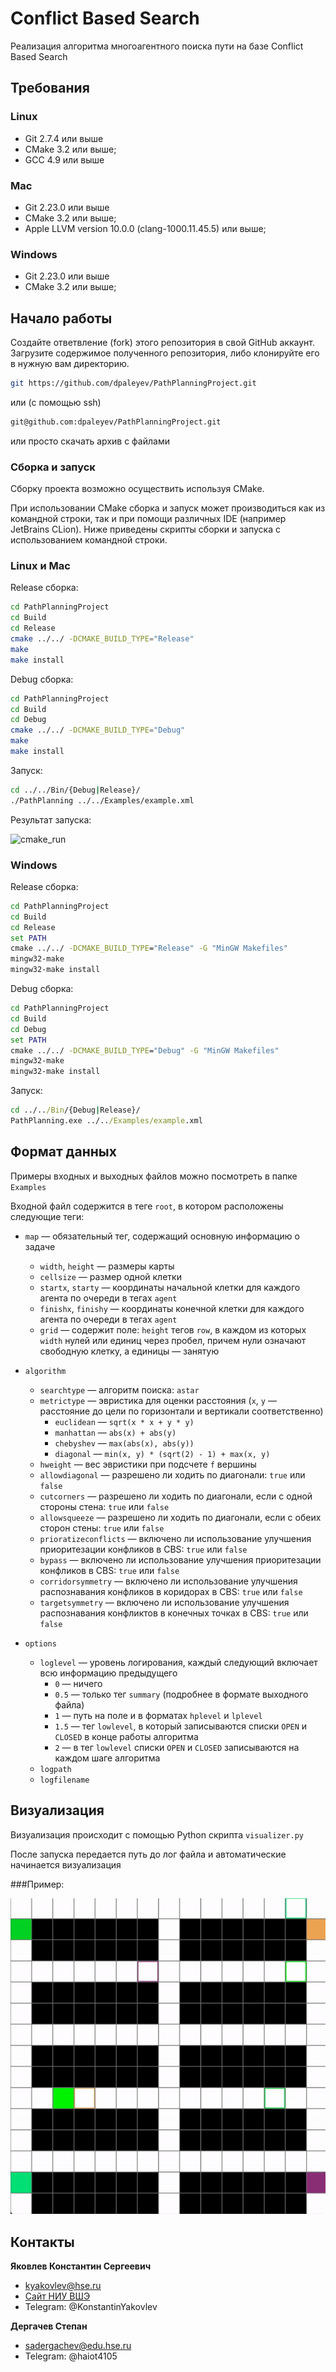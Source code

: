 # Conflict Based Search
Реализация алгоритма многоагентного поиска пути на базе Conflict Based Search

## Требования
### Linux
- Git 2.7.4 или выше
- CMake 3.2 или выше;
- GCC 4.9 или выше

### Mac
- Git 2.23.0 или выше
- CMake 3.2 или выше;
- Apple LLVM version 10.0.0 (clang-1000.11.45.5) или выше;

### Windows
- Git 2.23.0 или выше
- CMake 3.2 или выше;

## Начало работы
Cоздайте ответвление (fork) этого репозитория в свой GitHub аккаунт. Загрузите содержимое полученного репозитория, либо клонируйте его в нужную вам директорию.
```bash
git https://github.com/dpaleyev/PathPlanningProject.git
```

или (с помощью ssh)

```bash
git@github.com:dpaleyev/PathPlanningProject.git
```

или просто скачать архив с файлами

### Сборка и запуск

Сборку проекта возможно осуществить используя CMake.

При использовании CMake сборка и запуск может производиться как из командной строки, так и при помощи различных IDE (например JetBrains CLion). Ниже приведены скрипты сборки и запуска с использованием командной строки.

### Linux и Mac
Release сборка:
```bash
cd PathPlanningProject
cd Build
cd Release
cmake ../../ -DCMAKE_BUILD_TYPE="Release"
make
make install
```

Debug сборка:
```bash
cd PathPlanningProject
cd Build
cd Debug
cmake ../../ -DCMAKE_BUILD_TYPE="Debug"
make
make install
```

Запуск:
```bash
cd ../../Bin/{Debug|Release}/
./PathPlanning ../../Examples/example.xml
```
Результат запуска:

![cmake_run](./Images/cmake1.png)

### Windows
Release сборка:
```cmd
cd PathPlanningProject
cd Build
cd Release
set PATH
cmake ../../ -DCMAKE_BUILD_TYPE="Release" -G "MinGW Makefiles"
mingw32-make
mingw32-make install
```

Debug сборка:
```cmd
cd PathPlanningProject
cd Build
cd Debug
set PATH
cmake ../../ -DCMAKE_BUILD_TYPE="Debug" -G "MinGW Makefiles"
mingw32-make
mingw32-make install
```

Запуск:
```cmd
cd ../../Bin/{Debug|Release}/
PathPlanning.exe ../../Examples/example.xml
```

## Формат данных
Примеры входных и выходных файлов можно посмотреть в папке `Examples`

Входной файл содержится в теге `root`, в котором расположены следующие теги:
+ `map` &mdash; обязательный тег, содержащий основную информацию о задаче
    + `width`, `height` &mdash; размеры карты
    + `cellsize` &mdash; размер одной клетки
    + `startx`, `starty` &mdash; координаты начальной клетки для каждого агента по очереди в тегах `agent`
    + `finishx`, `finishy` &mdash; координаты конечной клетки для каждого агента по очереди в тегах `agent`
    + `grid` &mdash; содержит поле: `height` тегов `row`, в каждом из которых `width` нулей или единиц через пробел, причем нули означают свободную клетку, а единицы &mdash; занятую
+ `algorithm`
    + `searchtype` &mdash; алгоритм поиска: `astar`
    + `metrictype` &mdash; эвристика для оценки расстояния (`x`, `y` &mdash; расстояние до цели по горизонтали и вертикали соответственно)
        + `euclidean` &mdash; `sqrt(x * x + y * y)`
        + `manhattan` &mdash; `abs(x) + abs(y)`
        + `chebyshev` &mdash; `max(abs(x), abs(y))`
        + `diagonal` &mdash; `min(x, y) * (sqrt(2) - 1) + max(x, y)`
    + `hweight` &mdash; вес эвристики при подсчете `f` вершины
    + `allowdiagonal` &mdash; разрешено ли ходить по диагонали: `true` или `false`
    + `cutcorners` &mdash; разрешено ли ходить по диагонали, если с одной стороны стена: `true` или `false`
    + `allowsqueeze` &mdash; разрешено ли ходить по диагонали, если с обеих сторон стены: `true` или `false`
    + `prioratizeconflicts` &mdash; включено ли использование улучшения приоритезации конфликов в CBS: `true` или `false`
    + `bypass` &mdash; включено ли использование улучшения приоритезации конфликов в CBS: `true` или `false`
    + `corridorsymmetry` &mdash; включено ли использование улучшения распознавания конфликов в коридорах в CBS: `true` или `false`
    + `targetsymmetry` &mdash; включено ли использование улучшения распознавания конфликтов в конечных точках в CBS: `true` или `false`
      
+ `options`
    + `loglevel` &mdash; уровень логирования, каждый следующий включает всю информацию предыдущего
        + `0` &mdash; ничего
        + `0.5` &mdash; только тег `summary` (подробнее в формате выходного файла)
        + `1` &mdash; путь на поле и в форматах `hplevel` и `lplevel`
        + `1.5` &mdash; тег `lowlevel`, в который записываются списки `OPEN` и `CLOSED` в конце работы алгоритма
        + `2` &mdash; в тег `lowlevel` списки `OPEN` и `CLOSED` записываются на каждом шаге алгоритма
    + `logpath`
    + `logfilename`


## Визуализация
Визуализация происходит с помощью Python скрипта `visualizer.py`

После запуска передается путь до лог файла и автоматические начинается визуализация

###Пример:

![Alt Text](/Images/visualizer_example.gif)

## Контакты
**Яковлев Константин Сергеевич**
- kyakovlev@hse.ru
- [Сайт НИУ ВШЭ](https://www.hse.ru/staff/yakovlev-ks)
- Telegram: @KonstantinYakovlev
  
**Дергачев Степан**
- sadergachev@edu.hse.ru
- Telegram: @haiot4105
